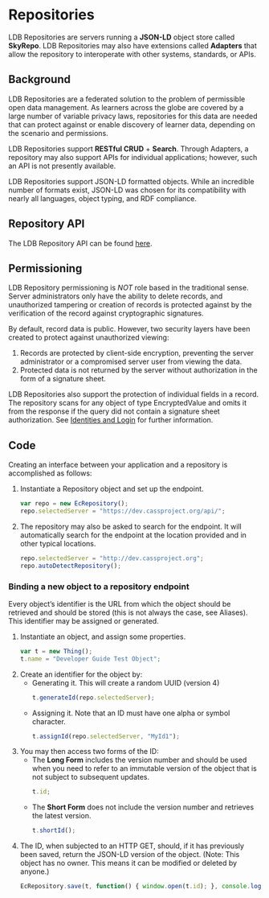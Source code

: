 # Repositories

LDB Repositories are servers running a **JSON-LD** object store called **SkyRepo**. LDB Repositories may also have extensions called **Adapters** that allow the repository to interoperate with other systems, standards, or APIs.

## Background

LDB Repositories are a federated solution to the problem of permissible open data management. As learners across the globe are covered by a large number of variable privacy laws, repositories for this data are needed that can protect against or enable discovery of learner data, depending on the scenario and permissions.

LDB Repositories support **RESTful CRUD** + **Search**. Through Adapters, a repository may also support APIs for individual applications; however, such an API is not presently available.

LDB Repositories support JSON-LD formatted objects. While an incredible number of formats exist, JSON-LD was chosen for its compatibility with nearly all languages, object typing, and RDF compliance.

## Repository API

The LDB Repository API can be found [here](../repo-api/).

## Permissioning

LDB Repository permissioning is *NOT* role based in the traditional sense. Server administrators only have the ability to delete records, and unauthorized tampering or creation of records is protected against by the verification of the record against cryptographic signatures.

By default, record data is public.  However, two security layers have been created to protect against unauthorized viewing:
1. Records are protected by client-side encryption, preventing the server administrator or a compromised server user from viewing the data.
2. Protected data is not returned by the server without authorization in the form of a signature sheet.

LDB Repositories also support the protection of individual fields in a record. The repository scans for any object of type EncryptedValue and omits it from the response if the query did not contain a signature sheet authorization. See [Identities and Login](../identities-and-login/) for further information.

## Code

Creating an interface between your application and a repository is accomplished as follows:

1. Instantiate a Repository object and set up the endpoint.
    ```js
    var repo = new EcRepository();
    repo.selectedServer = "https://dev.cassproject.org/api/";
    ```
2. The repository may also be asked to search for the endpoint. It will automatically search for the endpoint at the location provided and in other typical locations.
    ```js
    repo.selectedServer = "http://dev.cassproject.org";
    repo.autoDetectRepository();
    ```

### Binding a new object to a repository endpoint

Every object’s identifier is the URL from which the object should be retrieved and should be stored (this is not always the case, see Aliases). This identifier may be assigned or generated.

1. Instantiate an object, and assign some properties.
    ```js
    var t = new Thing();
    t.name = "Developer Guide Test Object";
    ```
2. Create an identifier for the object by:
    * Generating it. This will create a random UUID (version 4)
        ```js
        t.generateId(repo.selectedServer);
        ```
    * Assigning it. Note that an ID must have one alpha or symbol character.
        ```js
        t.assignId(repo.selectedServer, "MyId1");
        ```
3. You may then access two forms of the ID:
    * The **Long Form** includes the version number and should be used when you need to refer to an immutable version of the object that is not subject to subsequent updates.
        ```js
        t.id;
        ```
    * The **Short Form** does not include the version number and retrieves the latest version.
        ```js
        t.shortId();
        ```
4. The ID, when subjected to an HTTP GET, should, if it has previously been saved, return the JSON-LD version of the object. (Note: This object has no owner. This means it can be modified or deleted by anyone.)
    ```js
    EcRepository.save(t, function() { window.open(t.id); }, console.log);
    ```
